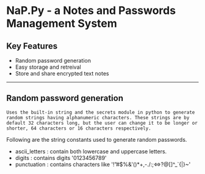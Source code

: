 # NaP.Py - a Notes and Passwords Management System


## Key Features
- Random password generation
- Easy storage and retreival
- Store and share encrypted text notes

---

## Random password generation
    Uses the built-in string and the secrets module in python to generate random strings having alphanumeric characters. These strings are by default 32 characters long, but the user can change it to be longer or shorter, 64 characters or 16 characters respectively. 
Following are the string constants used to generate random passwords.
- ascii_letters : contain both lowercase and uppercase letters.
- digits : contains digits '0123456789'
- punctuation : contains characters like '!”#$%&'()*+,-./:;<=>?@[\]^_`{|}~'


